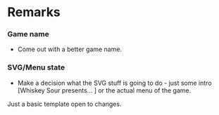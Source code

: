# Remarks


### Game name
*	Come out with a better game name.

### SVG/Menu state
*	Make a decision what the SVG stuff is going to do - just some intro [Whiskey Sour presents... ] or the actual menu of the game.

Just a basic template open to changes.
